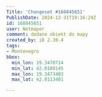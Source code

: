 ```yaml
---
Title: 'Changeset #160845651'
PublishDate: 2024-12-31T19:16:24Z
id: 160845651
user: Netmaper
comment: dodano obiekt do mapy
created_by: iD 2.30.4
tags:
- Montenegro
bbox:
  min_lon: 19.3470714
  min_lat: 42.0108145
  max_lon: 19.3473483
  max_lat: 42.0113401

---
```

